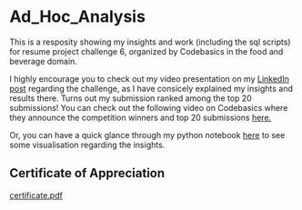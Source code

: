 # Ad_Hoc_Analysis
This is a resposity showing my insights and work (including the sql scripts) for resume project challenge 6, organized by Codebasics  in the food and beverage domain.

I highly encourage you to check out my video presentation on my [LinkedIn post](https://www.linkedin.com/feed/update/urn:li:activity:7086409369705197569/) regarding the challenge, as I have consicely explained my insights and results there. Turns out my submission ranked among the top 20 submissions! You can check out the following video on Codebasics where they announce the competition winners and top 20 submissions [here.](https://www.youtube.com/watch?v=jahO4DDS2LY&t=907s) 

Or, you can have a quick glance through my python notebook [here](https://www.kaggle.com/code/calvinjohnshaji/visualisations-for-resume-project-challenge-6) to see some visualisation regarding the insights.

## Certificate of Appreciation
[certificate.pdf](https://github.com/CalvinJohn99/Ad_Hoc_Analysis/files/12390065/CB-CH-1-9-49063.pdf)

